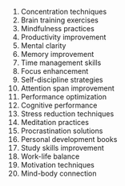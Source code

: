 

1. Concentration techniques
2. Brain training exercises
3. Mindfulness practices
4. Productivity improvement
5. Mental clarity
6. Memory improvement
7. Time management skills
8. Focus enhancement
9. Self-discipline strategies
10. Attention span improvement
11. Performance optimization
12. Cognitive performance
13. Stress reduction techniques
14. Meditation practices
15. Procrastination solutions
16. Personal development books
17. Study skills improvement
18. Work-life balance
19. Motivation techniques
20. Mind-body connection
